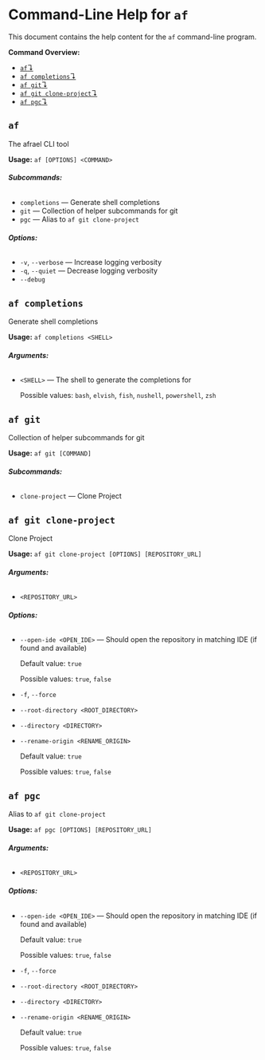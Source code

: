 # Command-Line Help for `af`

This document contains the help content for the `af` command-line program.

**Command Overview:**

- [`af`↴](#af)
- [`af completions`↴](#af-completions)
- [`af git`↴](#af-git)
- [`af git clone-project`↴](#af-git-clone-project)
- [`af pgc`↴](#af-pgc)

## `af`

The afrael CLI tool

**Usage:** `af [OPTIONS] <COMMAND>`

###### **Subcommands:**

- `completions` — Generate shell completions
- `git` — Collection of helper subcommands for git
- `pgc` — Alias to `af git clone-project`

###### **Options:**

- `-v`, `--verbose` — Increase logging verbosity
- `-q`, `--quiet` — Decrease logging verbosity
- `--debug`

## `af completions`

Generate shell completions

**Usage:** `af completions <SHELL>`

###### **Arguments:**

- `<SHELL>` — The shell to generate the completions for

  Possible values: `bash`, `elvish`, `fish`, `nushell`, `powershell`, `zsh`

## `af git`

Collection of helper subcommands for git

**Usage:** `af git [COMMAND]`

###### **Subcommands:**

- `clone-project` — Clone Project

## `af git clone-project`

Clone Project

**Usage:** `af git clone-project [OPTIONS] [REPOSITORY_URL]`

###### **Arguments:**

- `<REPOSITORY_URL>`

###### **Options:**

- `--open-ide <OPEN_IDE>` — Should open the repository in matching IDE (if found and available)

  Default value: `true`

  Possible values: `true`, `false`

- `-f`, `--force`

- `--root-directory <ROOT_DIRECTORY>`

- `--directory <DIRECTORY>`

- `--rename-origin <RENAME_ORIGIN>`

  Default value: `true`

  Possible values: `true`, `false`

## `af pgc`

Alias to `af git clone-project`

**Usage:** `af pgc [OPTIONS] [REPOSITORY_URL]`

###### **Arguments:**

- `<REPOSITORY_URL>`

###### **Options:**

- `--open-ide <OPEN_IDE>` — Should open the repository in matching IDE (if found and available)

  Default value: `true`

  Possible values: `true`, `false`

- `-f`, `--force`

- `--root-directory <ROOT_DIRECTORY>`

- `--directory <DIRECTORY>`

- `--rename-origin <RENAME_ORIGIN>`

  Default value: `true`

  Possible values: `true`, `false`
